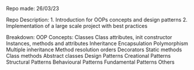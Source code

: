 Repo made: 26/03/23

Repo Description: 
    1. Introduction for OOPs concepts and design patterns 
    2. Implementation of a large scale project with best practices

Breakdown:
    OOP Concepts:
        Classes
        Class attributes, init constructor
        Instances, methods and attributes
        Inheritance
        Encapsulation
        Polymorphism
        Multiple inheritance
        Method resolution orders
        Decorators
        Static methods
        Class methods
        Abstract classes
    Design Patterns
        Creational Patterns
        Structural Patterns
        Behavioural Patterns
        Fundamental Patterns
        Others